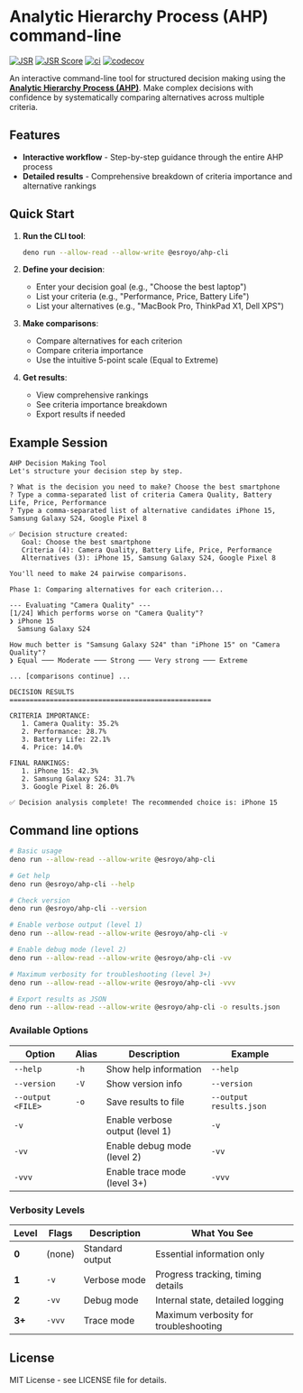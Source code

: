 # Analytic Hierarchy Process (AHP) command-line

[![JSR](https://jsr.io/badges/@esroyo/ahp-cli)](https://jsr.io/@esroyo/ahp-cli)
[![JSR Score](https://jsr.io/badges/@esroyo/ahp-cli/score)](https://jsr.io/@esroyo/ahp-cli)
[![ci](https://github.com/esroyo/ahp/actions/workflows/ci.yml/badge.svg)](https://github.com/esroyo/ahp/actions/workflows/ci.yml)
[![codecov](https://codecov.io/gh/esroyo/ahp/graph/badge.svg?token=bgQYIxxIx4)](https://codecov.io/gh/esroyo/ahp)

An interactive command-line tool for structured decision making using the
**[Analytic Hierarchy Process (AHP)](https://en.wikipedia.org/wiki/Analytic_hierarchy_process)**.
Make complex decisions with confidence by systematically comparing alternatives
across multiple criteria.

## Features

- **Interactive workflow** - Step-by-step guidance through the entire AHP
  process
- **Detailed results** - Comprehensive breakdown of criteria importance and
  alternative rankings

## Quick Start

1. **Run the CLI tool**:
   ```bash
   deno run --allow-read --allow-write @esroyo/ahp-cli
   ```

2. **Define your decision**:
   - Enter your decision goal (e.g., "Choose the best laptop")
   - List your criteria (e.g., "Performance, Price, Battery Life")
   - List your alternatives (e.g., "MacBook Pro, ThinkPad X1, Dell XPS")

3. **Make comparisons**:
   - Compare alternatives for each criterion
   - Compare criteria importance
   - Use the intuitive 5-point scale (Equal to Extreme)

4. **Get results**:
   - View comprehensive rankings
   - See criteria importance breakdown
   - Export results if needed

## Example Session

```
AHP Decision Making Tool
Let's structure your decision step by step.

? What is the decision you need to make? Choose the best smartphone
? Type a comma-separated list of criteria Camera Quality, Battery Life, Price, Performance
? Type a comma-separated list of alternative candidates iPhone 15, Samsung Galaxy S24, Google Pixel 8

✅ Decision structure created:
   Goal: Choose the best smartphone
   Criteria (4): Camera Quality, Battery Life, Price, Performance
   Alternatives (3): iPhone 15, Samsung Galaxy S24, Google Pixel 8

You'll need to make 24 pairwise comparisons.

Phase 1: Comparing alternatives for each criterion...

--- Evaluating "Camera Quality" ---
[1/24] Which performs worse on "Camera Quality"?
❯ iPhone 15
  Samsung Galaxy S24

How much better is "Samsung Galaxy S24" than "iPhone 15" on "Camera Quality"?
❯ Equal ─── Moderate ─── Strong ─── Very strong ─── Extreme

... [comparisons continue] ...

DECISION RESULTS
==================================================

CRITERIA IMPORTANCE:
   1. Camera Quality: 35.2%
   2. Performance: 28.7%
   3. Battery Life: 22.1%
   4. Price: 14.0%

FINAL RANKINGS:
   1. iPhone 15: 42.3%
   2. Samsung Galaxy S24: 31.7%
   3. Google Pixel 8: 26.0%

✅ Decision analysis complete! The recommended choice is: iPhone 15
```

## Command line options

```bash
# Basic usage
deno run --allow-read --allow-write @esroyo/ahp-cli

# Get help
deno run @esroyo/ahp-cli --help

# Check version
deno run @esroyo/ahp-cli --version

# Enable verbose output (level 1)
deno run --allow-read --allow-write @esroyo/ahp-cli -v

# Enable debug mode (level 2)
deno run --allow-read --allow-write @esroyo/ahp-cli -vv

# Maximum verbosity for troubleshooting (level 3+)
deno run --allow-read --allow-write @esroyo/ahp-cli -vvv

# Export results as JSON
deno run --allow-read --allow-write @esroyo/ahp-cli -o results.json
```

### Available Options

| Option            | Alias | Description                     | Example                 |
| ----------------- | ----- | ------------------------------- | ----------------------- |
| `--help`          | `-h`  | Show help information           | `--help`                |
| `--version`       | `-V`  | Show version info               | `--version`             |
| `--output <FILE>` | `-o`  | Save results to file            | `--output results.json` |
| `-v`              |       | Enable verbose output (level 1) | `-v`                    |
| `-vv`             |       | Enable debug mode (level 2)     | `-vv`                   |
| `-vvv`            |       | Enable trace mode (level 3+)    | `-vvv`                  |

### Verbosity Levels

| Level  | Flags  | Description     | What You See                          |
| ------ | ------ | --------------- | ------------------------------------- |
| **0**  | (none) | Standard output | Essential information only            |
| **1**  | `-v`   | Verbose mode    | Progress tracking, timing details     |
| **2**  | `-vv`  | Debug mode      | Internal state, detailed logging      |
| **3+** | `-vvv` | Trace mode      | Maximum verbosity for troubleshooting |

## License

MIT License - see LICENSE file for details.
